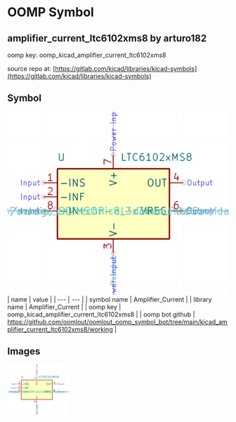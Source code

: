 # OOMP Symbol  
## amplifier_current_ltc6102xms8  by arturo182  
  
oomp key: oomp_kicad_amplifier_current_ltc6102xms8  
  
source repo at: [https://gitlab.com/kicad/libraries/kicad-symbols](https://gitlab.com/kicad/libraries/kicad-symbols)  
## Symbol  
  
[![working.png](working_600.png)](working.png)  
| name | value | 
| --- | --- | 
| symbol name | Amplifier_Current | 
| library name | Amplifier_Current | 
| oomp key | oomp_kicad_amplifier_current_ltc6102xms8 | 
| oomp bot github | https://github.com/oomlout/oomlout_oomp_symbol_bot/tree/main/kicad_amplifier_current_ltc6102xms8/working | 
## Images  
  
[![working.png](working_140.png)](working.png)  
